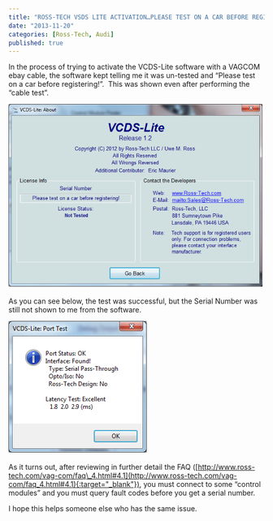 ```yaml
---
title: "ROSS-TECH VSDS LITE ACTIVATION…PLEASE TEST ON A CAR BEFORE REGISTERING!"
date: "2013-11-20"
categories: [Ross-Tech, Audi]
published: true
---
```


In the process of trying to activate the VCDS-Lite software with a VAGCOM ebay cable, the software kept telling me it was un-tested and “Please test on a car before registering!”.  This was shown even after performing the “cable test”.

![](../images/Ross-Tech-2.png)

As you can see below, the test was successful, but the Serial Number was still not shown to me from the software.

![](../images/Ross-Tech.png)

As it turns out, after reviewing in further detail the FAQ ([http://www.ross-tech.com/vag-com/faq\_4.html#4.1](http://www.ross-tech.com/vag-com/faq_4.html#4.1){:target="_blank"}), you must connect to some “control modules” and you must query fault codes before you get a serial number.

I hope this helps someone else who has the same issue.
